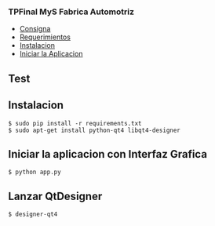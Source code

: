 


### TPFinal MyS Fabrica Automotriz ###


  - [Consigna](#consigna)
  - [Requerimientos](#requerimientos)
  - [Instalacion](#instalacion)
  - [Iniciar la Aplicacion](#iniciar-la-aplicacion)
  
## Test ##
  
## Instalacion ##
    $ sudo pip install -r requirements.txt
    $ sudo apt-get install python-qt4 libqt4-designer

## Iniciar la aplicacion con Interfaz Grafica ##
    $ python app.py
    
## Lanzar QtDesigner
    $ designer-qt4



